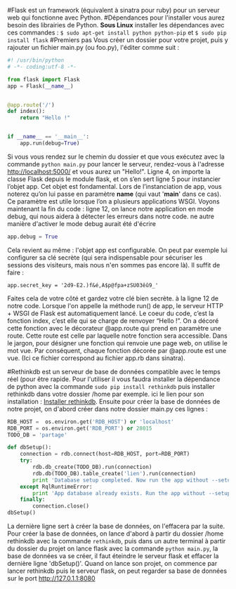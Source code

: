 #Flask
est un framework (équivalent à sinatra pour ruby) pour un serveur web qui fonctionne avec Python.
#Dépendances
pour l'installer vous aurez besoin des librairies de Python.
**Sous Linux** installer les dépendances avec ces commandes :
`$ sudo apt-get install python python-pip` et
`$ sudo pip install flask`
#Premiers pas
Vous créer un dossier pour votre projet, puis y rajouter un fichier main.py (ou foo.py), l'éditer comme suit :
```python
#! /usr/bin/python
# -*- coding:utf-8 -*-

from flask import Flask
app = Flask(__name__)


@app.route('/')
def index():
    return "Hello !"


if __name__ == '__main__':
    app.run(debug=True)

```
Si vous vous rendez sur le chemin du dossier et que vous exécutez avec la commande `python main.py` pour lancer le serveur,
rendez-vous à l'adresse <a href="http://localhost:5000/">http://localhost:5000/</a> et vous aurez un "Hello!".
Ligne 4, on importe la classe Flask depuis le module flask, et on s’en sert ligne 5 pour instancier l’objet app.
Cet objet est fondamental. Lors de l’instanciation de app, vous noterez qu’on lui passe en paramètre __name__ (qui vaut '__main__' dans ce cas).
Ce paramètre est utile lorsque l’on a plusieurs applications WSGI.
Voyons maintenant la fin du code : ligne 12, on lance notre application en mode debug, qui nous aidera à détecter les erreurs dans notre code.
ne autre manière d'activer le mode debug aurait été d'écrire
```python
app.debug = True
```
Cela revient au même : l'objet app est configurable. On peut par exemple lui configurer sa clé secrète (qui sera indispensable
pour sécuriser les sessions des visiteurs, mais nous n'en sommes pas encore là). Il suffit de faire :

`app.secret_key = '2d9-E2.)f&é,A$p@fpa+zSU03êû9_'`

Faites cela de votre côté et gardez votre clé bien secrète.
à la ligne 12 de notre code. Lorsque l'on appelle la méthode run() de app,
le serveur HTTP + WSGI de Flask est automatiquement lancé.
Le coeur du code, c’est la fonction index, c’est elle qui se charge de renvoyer “Hello !”.
On a décoré cette fonction avec le décorateur @app.route qui prend en paramètre une route.
Cette route est celle par laquelle notre fonction sera accessible.
Dans le jargon, pour désigner une fonction qui renvoie une page web, on utilise le mot vue.
Par conséquent, chaque fonction décorée par @app.route est une vue.
(Ici ce fichier correspond au fichier app.rb dans sinatra).

#Rethinkdb
est un serveur de base de données compatible avec le temps réel (pour être rapide. Pour l'utiliser il vous faudra installer la dépendance de python avec la commande `sudo pip install rethinkdb` puis installer rethinkdb dans votre dossier /home par exemple. ici le lien pour son installation : <a href="http://rethinkdb.com/docs/install/">Installer rethinkdb</a>.
Ensuite pour créer la base de données de notre projet, on d'abord créer dans notre dossier main.py ces lignes :
```python
RDB_HOST =  os.environ.get('RDB_HOST') or 'localhost'
RDB_PORT = os.environ.get('RDB_PORT') or 28015
TODO_DB = 'partage'

def dbSetup():
    connection = rdb.connect(host=RDB_HOST, port=RDB_PORT)
    try:
        rdb.db_create(TODO_DB).run(connection)
        rdb.db(TODO_DB).table_create('lien').run(connection)
        print 'Database setup completed. Now run the app without --setup.'
    except RqlRuntimeError:
        print 'App database already exists. Run the app without --setup.'
    finally:
        connection.close()
dbSetup()
```
La dernière ligne sert à créer la base de données, on l'effacera par la suite. Pour créer la base de données, on lance d'abord à partir du dossier /home rethinkdb avec la commande `rethinkdb`, puis dans un autre terminal à partir du dossier du projet on lance flask avec la commande `python main.py`, la base de données va se créer, il faut éteindre le serveur flask et effacer la dernière ligne 'dbSetup()'.
Quand on lance son projet, on commence par lancer rethinkdb puis le  serveur flask, on peut regarder sa base de données sur le port <a href="http://127.0.1.1:8080">http://127.0.1.1:8080</a>


